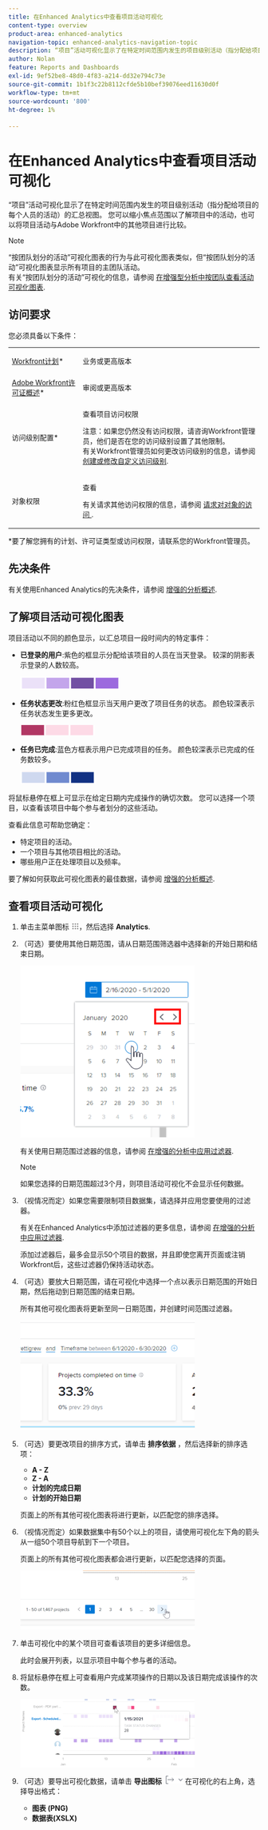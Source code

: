 ```yaml
---
title: 在Enhanced Analytics中查看项目活动可视化
content-type: overview
product-area: enhanced-analytics
navigation-topic: enhanced-analytics-navigation-topic
description: “项目”活动可视化显示了在特定时间范围内发生的项目级别活动（指分配给项目的每个人员的活动）的汇总视图。 您可以缩小焦点范围以了解项目中的活动，也可以将项目活动与Adobe Workfront中的其他项目进行比较。
author: Nolan
feature: Reports and Dashboards
exl-id: 9ef52be8-48d0-4f83-a214-dd32e794c73e
source-git-commit: 1b1f3c22b8112cfde5b10bef39076eed11630d0f
workflow-type: tm+mt
source-wordcount: '800'
ht-degree: 1%

---
```


# 在Enhanced Analytics中查看项目活动可视化

“项目”活动可视化显示了在特定时间范围内发生的项目级别活动（指分配给项目的每个人员的活动）的汇总视图。 您可以缩小焦点范围以了解项目中的活动，也可以将项目活动与Adobe Workfront中的其他项目进行比较。

>[!NOTE]
>
>“按团队划分的活动”可视化图表的行为与此可视化图表类似，但“按团队划分的活动”可视化图表显示所有项目的主团队活动。\
>有关“按团队划分的活动”可视化的信息，请参阅 [在增强型分析中按团队查看活动可视化图表](../enhanced-analytics/activity-by-team-overview.md).

<!--WRITER bad link; there is no Activity by Team.png
[![](assets/project-activity-350x114.png)](../Resources/Images/Analytics/Activity by Team.png)
-->

## 访问要求

您必须具备以下条件：

<table style="table-layout:auto"> 
 <col> 
 <col> 
 <tbody> 
  <tr> 
   <td role="rowheader"><a href="https://www.workfront.com/plans" target="_blank">Workfront计划</a>*</td> 
   <td> <p>业务或更高版本</p> </td> 
  </tr> 
  <tr> 
   <td role="rowheader"><a href="../administration-and-setup/add-users/access-levels-and-object-permissions/wf-licenses.md" class="MCXref xref">Adobe Workfront许可证概述</a>*</td> 
   <td> <p>审阅或更高版本</p> </td> 
  </tr> 
  <tr> 
   <td role="rowheader">访问级别配置*</td> 
   <td> <p>查看项目访问权限</p> <p>注意：如果您仍然没有访问权限，请咨询Workfront管理员，他们是否在您的访问级别设置了其他限制。<br>有关Workfront管理员如何更改访问级别的信息，请参阅 <a href="../administration-and-setup/add-users/configure-and-grant-access/create-modify-access-levels.md" class="MCXref xref">创建或修改自定义访问级别</a>.</p> </td> 
  </tr> 
  <tr> 
   <td role="rowheader">对象权限</td> 
   <td> <p>查看</p> <p>有关请求其他访问权限的信息，请参阅 <a href="../workfront-basics/grant-and-request-access-to-objects/request-access.md" class="MCXref xref">请求对对象的访问 </a>.</p> </td> 
  </tr> 
 </tbody> 
</table>

&#42;要了解您拥有的计划、许可证类型或访问权限，请联系您的Workfront管理员。

## 先决条件

有关使用Enhanced Analytics的先决条件，请参阅 [增强的分析概述](../enhanced-analytics/enhanced-analytics-overview.md).

## 了解项目活动可视化图表

项目活动以不同的颜色显示，以汇总项目一段时间内的特定事件：

* **已登录的用户**:紫色的框显示分配给该项目的人员在当天登录。 较深的阴影表示登录的人数较高。

   ![](assets/project-activity-users-logged-in.png)

* **任务状态更改**:粉红色框显示当天用户更改了项目任务的状态。 颜色较深表示任务状态发生更多更改。

   ![](assets/project-activity-task-status-changes.png)

* **任务已完成**:蓝色方框表示用户已完成项目的任务。 颜色较深表示已完成的任务数较多。

   ![](assets/project-activity-tasks-completed.png)

将鼠标悬停在框上可显示在给定日期内完成操作的确切次数。 您可以选择一个项目，以查看该项目中每个参与者划分的这些活动。

查看此信息可帮助您确定：

* 特定项目的活动。
* 一个项目与其他项目相比的活动。
* 哪些用户正在处理项目以及频率。

要了解如何获取此可视化图表的最佳数据，请参阅 [增强的分析概述](../enhanced-analytics/enhanced-analytics-overview.md).

## 查看项目活动可视化

1. 单击主菜单图标 ![](assets/main-menu-icon-16x12.png)，然后选择 **Analytics**.
1. （可选）要使用其他日期范围，请从日期范围筛选器中选择新的开始日期和结束日期。

   ![](assets/filters-select-date-range-350x344.png)

   有关使用日期范围过滤器的信息，请参阅 [在增强的分析中应用过滤器](../enhanced-analytics/use-enhanced-analytics-filters.md).

   >[!NOTE]
   >
   >如果您选择的日期范围超过3个月，则项目活动可视化不会显示任何数据。

1. （视情况而定）如果您需要限制项目数据集，请选择并应用您要使用的过滤器。

   有关在Enhanced Analytics中添加过滤器的更多信息，请参阅 [在增强的分析中应用过滤器](../enhanced-analytics/use-enhanced-analytics-filters.md).

   添加过滤器后，最多会显示50个项目的数据，并且即使您离开页面或注销Workfront后，这些过滤器仍保持活动状态。

1. （可选）要放大日期范围，请在可视化中选择一个点以表示日期范围的开始日期，然后拖动到日期范围的结束日期。

   所有其他可视化图表将更新至同一日期范围，并创建时间范围过滤器。

   ![](assets/timeframe-filter-350x220.png)

1. （可选）要更改项目的排序方式，请单击 **排序依据** ，然后选择新的排序选项：

   * **A - Z**
   * **Z - A**
   * **计划的完成日期**
   * **计划的开始日期**

   页面上的所有其他可视化图表将进行更新，以匹配您的排序选择。

1. （视情况而定）如果数据集中有50个以上的项目，请使用可视化左下角的箭头从一组50个项目导航到下一个项目。

   页面上的所有其他可视化图表都会进行更新，以匹配您选择的页面。

   ![](assets/pagination-350x118.png)

1. 单击可视化中的某个项目可查看该项目的更多详细信息。

   此时会展开列表，以显示项目中每个参与者的活动。

1. 将鼠标悬停在框上可查看用户完成某项操作的日期以及该日期完成该操作的次数。

   ![](assets/project-activity-activity-pop-up-350x137.png)

1. （可选）要导出可视化数据，请单击 **导出图标** ![](assets/export.png) 在可视化的右上角，选择导出格式：

   * **图表 (PNG)**
   * **数据表(XSLX)**

